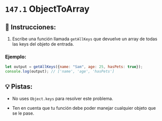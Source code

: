 # `147.1` ObjectToArray

## 📝 Instrucciones:

1. Escribe una función llamada `getAllKeys` que devuelve un array de todas las keys del objeto de entrada. 

### Ejemplo:

```js
let output = getAllKeys({name: "Sam", age: 25, hasPets: true});
console.log(output); // ['name', 'age', 'hasPets']
```

## 💡 Pistas:

+ No uses `Object.keys` para resolver este problema.

+ Ten en cuenta que tu función debe poder manejar cualquier objeto que se le pase.
